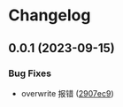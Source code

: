 # Changelog

## 0.0.1 (2023-09-15)


### Bug Fixes

* overwrite 报错 ([2907ec9](https://github.com/qiuxchao/yapi-ai-mock/commit/2907ec94562ab22cffb7878c9abe53efe1977228))